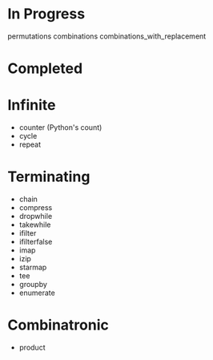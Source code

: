 In Progress
===========
permutations
combinations
combinations_with_replacement 

Completed
=========
# Infinite
- counter (Python's count)
- cycle
- repeat

# Terminating
- chain
- compress
- dropwhile
- takewhile
- ifilter
- ifilterfalse
- imap
- izip
- starmap
- tee
- groupby
- enumerate

# Combinatronic
- product

